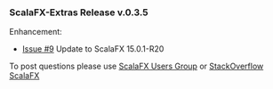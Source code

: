 ### ScalaFX-Extras Release v.0.3.5

Enhancement:

* [Issue #9][9] Update to ScalaFX 15.0.1-R20

To post questions please use [ScalaFX Users Group][scalafx-users] or [StackOverflow ScalaFX][scalafx-overflow]

[scalafx-users]: https://groups.google.com/forum/#!forum/scalafx-users

[scalafx-overflow]: https://stackoverflow.com/questions/tagged/scalafx

[9]: https://github.com/scalafx/scalafx-extras/issues/9

